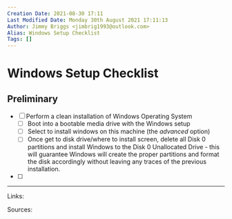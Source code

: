 ```yaml
---
Creation Date: 2021-08-30 17:11
Last Modified Date: Monday 30th August 2021 17:11:13
Author: Jimmy Briggs <jimbrig1993@outlook.com>
Alias: Windows Setup Checklist
Tags: []
---
```


# Windows Setup Checklist

## Preliminary

- [ ] Perform a clean installation of Windows Operating System
	- [ ] Boot into a bootable media drive with the Windows setup
	- [ ] Select to install windows on this machine (the *advanced* option)
	- [ ] Once get to disk drive/where to install screen, delete all Disk 0 partitions and install Windows to the Disk 0 Unallocated Drive - this will guarantee Windows will create the proper partitions and format the disk accordingly without leaving any traces of the previous installation.

- [ ] 

***

Links: 

Sources:

